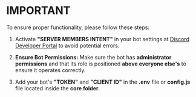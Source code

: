 # IMPORTANT

To ensure proper functionality, please follow these steps:

1. Activate **"SERVER MEMBERS INTENT"** in your bot settings at [Discord Developer Portal](https://discord.com/developers/applications/) to avoid potential errors.
   
2. **Ensure Bot Permissions:** Make sure the bot has **administrator permissions** and that its role is positioned **above everyone else's** to ensure it operates correctly.

3. Add your bot's **"TOKEN"** and **"CLIENT ID"** in the **.env** file or **config.js** file located inside the **core folder**.